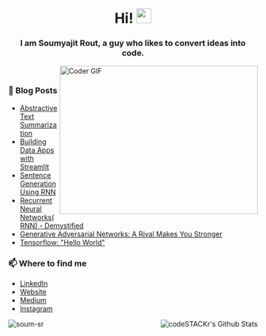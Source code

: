 
<h1 align='center'> Hi! <img src="https://media.giphy.com/media/hvRJCLFzcasrR4ia7z/giphy.gif" width="30px"> </h1>

<h3 align='center'>I am Soumyajit Rout, a guy who likes to convert ideas into code.</h3>

<img align='right' src="https://media.giphy.com/media/SWoSkN6DxTszqIKEqv/giphy.gif" alt="Coder GIF" width="400" height="300">

<br>

### 📰 Blog Posts 
- [Abstractive Text Summarization](https://digitaltesseract.com/abstractive-text-summarization/)
- [Building Data Apps with Streamlit](https://digitaltesseract.com/2020/06/20/building-a-data-app-with-streamlit/)
- [Sentence Generation Using RNN](https://digitaltesseract.com/2020/05/26/sentence-generation-using-rnn/) 
- [Recurrent Neural Networks(RNN) - Demystified](https://digitaltesseract.com/2020/05/08/recurrent-neural-networks/)
- [Generative Adversarial Networks: A Rival Makes You Stronger](https://medium.com/@soum1071/generative-adversarial-networks-a-rival-makes-you-stronger-d0b2aa87e06c)
- [Tensorflow: "Hello World"](https://medium.com/@soum1071/tensorflow-hello-world-9320004cfa9f)

### 📫 Where to find me
- [LinkedIn](https://www.linkedin.com/in/soumyajitrout/)
- [Website](https://soum-sr.github.io/)
- [Medium](https://medium.com/@soum1071)
- [Instagram](https://instagram.com/yei_ye_boi)

<img align="left" src="https://github-readme-stats.vercel.app/api/top-langs/?username=soum-sr&layout=compact&hide=html" alt="soum-sr" />

<img align="right" alt="codeSTACKr's Github Stats" src="https://github-readme-stats.vercel.app/api?username=soum-sr&show_icons=true&hide_border=true" />

